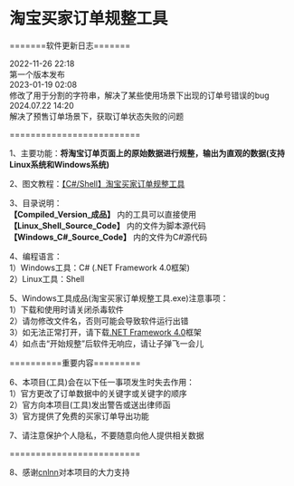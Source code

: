 # 淘宝买家订单规整工具 
 
=======软件更新日志=======  
  
2022-11-26 22:18  
第一个版本发布  
2023-01-19 02:08  
修改了用于分割的字符串，解决了某些使用场景下出现的订单号错误的bug  
2024.07.22 14:20  
解决了预售订单场景下，获取订单状态失败的问题  
  
=========================  

1、主要功能：**将淘宝订单页面上的原始数据进行规整，输出为直观的数据(支持Linux系统和Windows系统)**  
  
2、图文教程：[【C#/Shell】淘宝买家订单规整工具](https://www.zjhcofi.com/2022/12/09/get-taobao-order/)  
  
3、目录说明：  
**【Compiled_Version_成品】** 内的工具可以直接使用  
**【Linux_Shell_Source_Code】** 内的文件为脚本源代码  
**【Windows_C#_Source_Code】** 内的文件为C#源代码   
  
4、编程语言：  
1）Windows工具：C# (.NET Framework 4.0框架)  
2）Linux工具：Shell  
  
5、Windows工具成品(淘宝买家订单规整工具.exe)注意事项：  
1）下载和使用时请关闭杀毒软件  
2）请勿修改文件名，否则可能会导致软件运行出错  
3）如无法正常打开，请下载[.NET Framework 4.0](https://dotnet.microsoft.com/zh-cn/download/dotnet-framework/thank-you/net40-offline-installer)框架  
4）如点击“开始规整”后软件无响应，请让子弹飞一会儿
    
==========重要内容=========  
  
6、本项目(工具)会在以下任一事项发生时失去作用：  
1）官方更改了订单数据中的关键字或关键字的顺序  
2）官方向本项目(工具)发出警告或送出律师函  
3）官方提供了免费的买家订单导出功能  
  
7、请注意保护个人隐私，不要随意向他人提供相关数据  
  
=========================  
  
8、感谢[cnlnn](https://github.com/cnlnn)对本项目的大力支持
